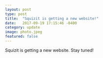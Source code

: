 ```yaml
---
layout: post
type: post
title:  "Squizit is getting a new website!"
date:   2017-09-19 17:15:46 -0400
category: update
image: photo.jpeg
featured: false
---
```


Squizit is getting a new website. Stay tuned!

